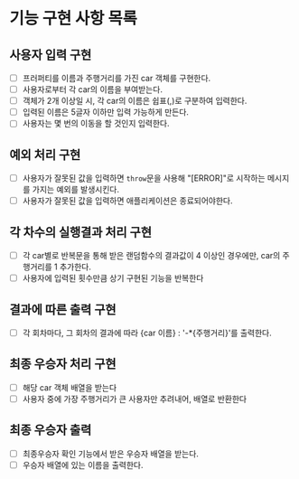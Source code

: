 # 기능 구현 사항 목록

## 사용자 입력 구현
- [ ] 프러퍼티를 이름과 주행거리를 가진 car 객체를 구현한다.
- [ ] 사용자로부터 각 car의 이름을 부여받는다.
- [ ] 객체가 2개 이상일 시, 각 car의 이름은 쉽표(,)로 구분하여 입력한다.
- [ ] 입력된 이름은 5글자 이하만 입력 가능하게 만든다.
- [ ] 사용자는 몇 번의 이동을 할 것인지 입력한다.

## 예외 처리 구현

- [ ] 사용자가 잘못된 값을 입력하면 `throw`문을 사용해 "[ERROR]"로 시작하는 메시지를 가지는 예외를 발생시킨다.
- [ ] 사용자가 잘못된 값을 입력하면 애플리케이션은 종료되어야한다.

## 각 차수의 실행결과 처리 구현

- [ ] 각 car별로 반복문을 통해 받은 랜덤함수의 결과값이 4 이상인 경우에만, car의 주행거리를 1 추가한다.
- [ ] 사용자에 입력된 횟수만큼 상기 구현된 기능을 반복한다

## 결과에 따른 출력 구현

- [ ] 각 회차마다, 그 회차의 결과에 따라 {car 이름} : '-*{주행거리}'를 출력한다.

## 최종 우승자 처리 구현
- [ ] 해당 car 객체 배열을 받는다
- [ ] 사용자 중에 가장 주행거리가 큰 사용자만 추려내어, 배열로 반환한다

## 최종 우승자 출력
- [ ] 최종우승자 확인 기능에서 받은 우승자 배열을 받는다.
- [ ] 우승자 배열에 있는 이름을 출력한다.
